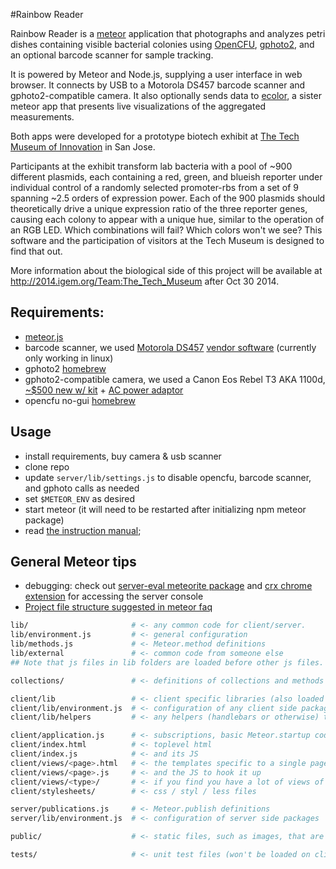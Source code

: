 #Rainbow Reader

Rainbow Reader is a [meteor](http://meteor.com) application that photographs and analyzes petri dishes containing visible bacterial colonies using [OpenCFU](https://github.com/qgeissmann/OpenCFU), [gphoto2](http://gphoto.org/), and an optional barcode scanner for sample tracking.

It is powered by Meteor and Node.js, supplying a user interface in web browser.  It connects by USB to a Motorola DS457 barcode scanner and gphoto2-compatible camera. It also optionally sends data to [ecolor](https://github.com/intron/ecolor), a sister meteor app that presents live visualizations of the aggregated measurements.

Both apps were developed for a prototype biotech exhibit at [The Tech Museum of Innovation](http://www.thetech.org/) in San Jose.

Participants at the exhibit transform lab bacteria with a pool of ~900 different plasmids, each containing a red, green, and blueish reporter under individual control of a randomly selected promoter-rbs from a set of 9 spanning ~2.5 orders of expression power. Each of the 900 plasmids should theoretically drive a unique expression ratio of the three reporter genes, causing each colony to appear with a unique hue, similar to the operation of an RGB LED. Which combinations will fail? Which colors won't we see? This software and the participation of visitors at the Tech Museum is designed to find that out.

More information about the biological side of this project will be available at http://2014.igem.org/Team:The_Tech_Museum after Oct 30 2014.

## Requirements:
- [meteor.js](http://meteor.com)
- barcode scanner, we used [Motorola DS457](http://www.motorolasolutions.com/US-EN/Business+Product+and+Services/Bar+Code+Scanning/Fixed+Mount+Scanners/DS457_US-EN) [vendor software](https://portal.motorolasolutions.com/Support/US-EN/Resolution?solutionId=5265&productDetailGUID=210e4a4651a30410VgnVCM10000081c7b10aRCRD&detailChannelGUID=e5576e203763e310VgnVCM1000000389bd0aRCRD) (currently only working in linux)
- gphoto2 [homebrew](https://github.com/Homebrew/homebrew/blob/master/Library/Formula/gphoto2.rb)
- gphoto2-compatible camera, we used a Canon Eos Rebel T3 AKA 1100d, [~$500 new w/ kit](http://www.amazon.com/Canon-Rebel-Digital-18-55mm-Movie/dp/B004J3Y9U6/) + [AC power adaptor](http://www.amazon.com/Kapaxen-ACK-E10-Adapter-Digital-Camera/dp/B0057J3ZQK)
- opencfu no-gui [homebrew](https://github.com/qgeissmann/homebrew-gtkquartz/blob/master/opencfu.rb)

## Usage
- install requirements, buy camera & usb scanner
- clone repo
- update `server/lib/settings.js` to disable opencfu, barcode scanner, and gphoto calls as needed
- set `$METEOR_ENV` as desired
- start meteor (it will need to be restarted after initializing npm meteor package)
- read [the instruction manual](https://github.com/intron/rainbowreader/blob/master/RainbowReader_Instruction_Manual.txt);

## General Meteor tips
- debugging: check out [server-eval meteorite package](http://stackoverflow.com/questions/11034941/meteor-debug-on-server-side) and [crx chrome extension](https://github.com/gandev/meteor-server-console/releases) for accessing the server console
- [Project file structure suggested in meteor faq](https://github.com/oortcloud/unofficial-meteor-faq#where-should-i-put-my-files)
```bash
lib/                       # <- any common code for client/server.
lib/environment.js         # <- general configuration
lib/methods.js             # <- Meteor.method definitions
lib/external               # <- common code from someone else
## Note that js files in lib folders are loaded before other js files.

collections/               # <- definitions of collections and methods on them (could be models/)

client/lib                 # <- client specific libraries (also loaded first)
client/lib/environment.js  # <- configuration of any client side packages
client/lib/helpers         # <- any helpers (handlebars or otherwise) that are used often in view files

client/application.js      # <- subscriptions, basic Meteor.startup code.
client/index.html          # <- toplevel html
client/index.js            # <- and its JS
client/views/<page>.html   # <- the templates specific to a single page
client/views/<page>.js     # <- and the JS to hook it up
client/views/<type>/       # <- if you find you have a lot of views of the same object type
client/stylesheets/        # <- css / styl / less files

server/publications.js     # <- Meteor.publish definitions
server/lib/environment.js  # <- configuration of server side packages

public/                    # <- static files, such as images, that are served directly.

tests/                     # <- unit test files (won't be loaded on client or server)
```
